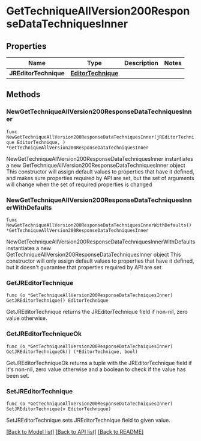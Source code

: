 # GetTechniqueAllVersion200ResponseDataTechniquesInner

## Properties

Name | Type | Description | Notes
------------ | ------------- | ------------- | -------------
**JREditorTechnique** | [**EditorTechnique**](EditorTechnique.md) |  | 

## Methods

### NewGetTechniqueAllVersion200ResponseDataTechniquesInner

`func NewGetTechniqueAllVersion200ResponseDataTechniquesInner(jREditorTechnique EditorTechnique, ) *GetTechniqueAllVersion200ResponseDataTechniquesInner`

NewGetTechniqueAllVersion200ResponseDataTechniquesInner instantiates a new GetTechniqueAllVersion200ResponseDataTechniquesInner object
This constructor will assign default values to properties that have it defined,
and makes sure properties required by API are set, but the set of arguments
will change when the set of required properties is changed

### NewGetTechniqueAllVersion200ResponseDataTechniquesInnerWithDefaults

`func NewGetTechniqueAllVersion200ResponseDataTechniquesInnerWithDefaults() *GetTechniqueAllVersion200ResponseDataTechniquesInner`

NewGetTechniqueAllVersion200ResponseDataTechniquesInnerWithDefaults instantiates a new GetTechniqueAllVersion200ResponseDataTechniquesInner object
This constructor will only assign default values to properties that have it defined,
but it doesn't guarantee that properties required by API are set

### GetJREditorTechnique

`func (o *GetTechniqueAllVersion200ResponseDataTechniquesInner) GetJREditorTechnique() EditorTechnique`

GetJREditorTechnique returns the JREditorTechnique field if non-nil, zero value otherwise.

### GetJREditorTechniqueOk

`func (o *GetTechniqueAllVersion200ResponseDataTechniquesInner) GetJREditorTechniqueOk() (*EditorTechnique, bool)`

GetJREditorTechniqueOk returns a tuple with the JREditorTechnique field if it's non-nil, zero value otherwise
and a boolean to check if the value has been set.

### SetJREditorTechnique

`func (o *GetTechniqueAllVersion200ResponseDataTechniquesInner) SetJREditorTechnique(v EditorTechnique)`

SetJREditorTechnique sets JREditorTechnique field to given value.



[[Back to Model list]](../README.md#documentation-for-models) [[Back to API list]](../README.md#documentation-for-api-endpoints) [[Back to README]](../README.md)


